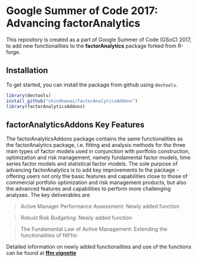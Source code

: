 
# Google Summer of Code 2017: Advancing factorAnalytics
This repository is created as a part of Google Summer of Code (GSoC) 2017, to add new functionalities to the **factorAnalytics** package forked from R-forge.

Installation
------------

To get started, you can install the package from github using `devtools`.

``` r
library(devtools)
install_github("chindhanai/factorAnalyticsAddons")
library(factorAnalyticsAddons)
```

factorAnalyticsAddons Key Features
----------------------------------

The factorAnalyticsAddons package contains the same functionalities as the factorAnalytics package, i.e. fitting and analysis methods for the three main types of factor models used in conjunction with portfolio construction, optimization and risk management, namely fundamental factor models, time series factor models and statistical factor models. The sole purpose of advancing factorAnalytics is to add key improvements to the package - offering users not only the basic features and capabilities close to those of commercial portfolio optimization and risk management products, but also the advanced features and capabilities to perform more challenging analyses. The key deliverables are

> Active Manager Performance Assessment: Newly added function

> Robust Risk Budgeting: Newly added function

> The Fundamental Law of Active Management: Extending the functionalities of fitFfm



Detailed information on newly added functionalities and use of the functions can be found at **[ffm vignette](https://github.com/AvinashAcharya/factorAnalytics/blob/master/vignettes/ffmVignette-GSoC-2016.pdf)**
